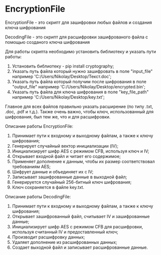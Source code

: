 # EncryptionFile
EncryptionFile - это скрипт для зашифровки любых файлов и создания ключа шифрования

DecodingFile - это скрипт для расшифровки зашифрованого файла с помощью созданого ключа шифрования

Для работы скрипта необходимо установить библиотеку и указать пути работы:
 1) Установить библиотеку - pip install cryptography;
 2) Указать путь файла который нужно зашифровать в поле "input_file" например 'C:/Users/Nikolay/Desktop/Текст.doc';
 3) Указать путь файла который получим после шифрования в поле "output_file" например 'C:/Users/Nikolay/Desktop/encrypted.bin';
 4) Указать путь файла для ключа шифрования в поле "key_file_path" например 'C:/Users/Nikolay/Desktop/key.txt';

Главное для всех файлов правильно указать расширение (по типу .txt, .doc, .pdf и т.д.).
Также очень важно, чтобы ключ, использованный для шифрования, был тем же, что и для расшифровки.

Описание работы EncryptionFile:
1) Принимает пути к входному и выходному файлам, а также к ключу шифрования;
2) Генерирует случайный вектор инициализации (IV);
3) Инициализирует шифр AES с режимом CFB, используя ключ и IV;
4) Открывает входной файл и читает его содержимое;
5) Применяет дополнение к данным, чтобы их размер соответствовал требованиям AES;
6) Шифрует данные и объединяет их с IV;
7) Записывает зашифрованные данные в выходной файл;
8) Генерируется случайный 256-битный ключ шифрования;
9) Ключ сохраняется в файле key.txt.

Описание работы DecodingFile:
1) Принимает пути к входному и выходному файлам, а также к ключу шифрования;
2) Открывает зашифрованный файл, считывает IV и зашифрованные данные;
3) Инициализирует шифр AES с режимом CFB для расшифровки, используя считанный IV и предоставленный ключ;
4) Производит расшифровку данных;
5) Удаляет дополнение из расшифрованных данных;
6) Создает выходной файл и записывает расшифрованные данные.

